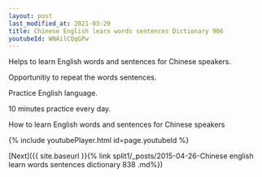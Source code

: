 ```yaml
---
layout: post
last_modified_at: 2021-03-29
title: Chinese English learn words sentences Dictionary 906 
youtubeId: WNAilCQqGPw
---
```

 
 
Helps to learn English words and sentences for Chinese speakers.

Opportunitiy to repeat the words sentences. 

Practice English language. 
 
10 minutes practice every day. 
 
How to learn English words and sentences for Chinese speakers 
 
{% include youtubePlayer.html id=page.youtubeId %}
 
 
[Next]({{ site.baseurl }}{% link  split1/_posts/2015-04-26-Chinese english learn words sentences dictionary 838 .md%})
 

